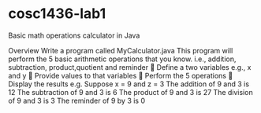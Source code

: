 # cosc1436-lab1
Basic math operations calculator in Java

Overview
Write a program called MyCalculator.java This program will perform the 5 basic arithmetic
operations that you know. i.e., addition, subtraction, product,quotient and reminder
 Define a two variables e.g., x and y
 Provide values to that variables
 Perform the 5 operations
 Display the results
e.g.
Suppose x = 9 and z = 3
The addition of 9 and 3 is 12
The subtraction of 9 and 3 is 6
The product of 9 and 3 is 27
The division of 9 and 3 is 3
The reminder of 9 by 3 is 0
